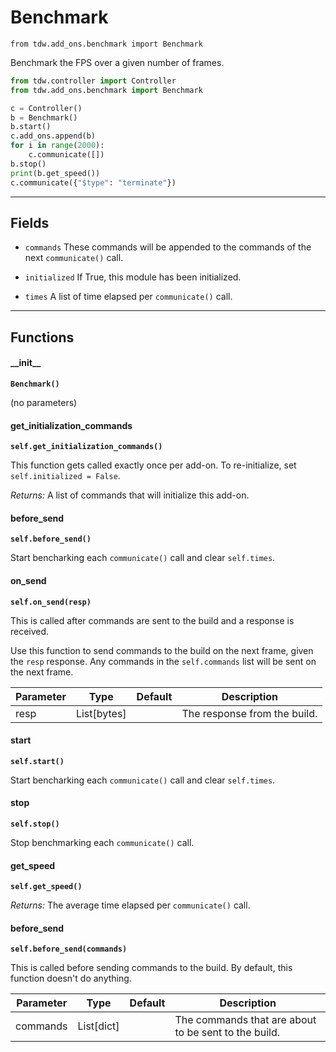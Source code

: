 # Benchmark

`from tdw.add_ons.benchmark import Benchmark`

Benchmark the FPS over a given number of frames.

```python
from tdw.controller import Controller
from tdw.add_ons.benchmark import Benchmark

c = Controller()
b = Benchmark()
b.start()
c.add_ons.append(b)
for i in range(2000):
    c.communicate([])
b.stop()
print(b.get_speed())
c.communicate({"$type": "terminate"})
```

***

## Fields

- `commands` These commands will be appended to the commands of the next `communicate()` call.

- `initialized` If True, this module has been initialized.

- `times` A list of time elapsed per `communicate()` call.

***

## Functions

#### \_\_init\_\_

**`Benchmark()`**

(no parameters)

#### get_initialization_commands

**`self.get_initialization_commands()`**

This function gets called exactly once per add-on. To re-initialize, set `self.initialized = False`.

_Returns:_  A list of commands that will initialize this add-on.

#### before_send

**`self.before_send()`**

Start bencharking each `communicate()` call and clear `self.times`.

#### on_send

**`self.on_send(resp)`**

This is called after commands are sent to the build and a response is received.

Use this function to send commands to the build on the next frame, given the `resp` response.
Any commands in the `self.commands` list will be sent on the next frame.

| Parameter | Type | Default | Description |
| --- | --- | --- | --- |
| resp |  List[bytes] |  | The response from the build. |

#### start

**`self.start()`**

Start bencharking each `communicate()` call and clear `self.times`.

#### stop

**`self.stop()`**

Stop benchmarking each `communicate()` call.

#### get_speed

**`self.get_speed()`**

_Returns:_  The average time elapsed per `communicate()` call.

#### before_send

**`self.before_send(commands)`**

This is called before sending commands to the build. By default, this function doesn't do anything.

| Parameter | Type | Default | Description |
| --- | --- | --- | --- |
| commands |  List[dict] |  | The commands that are about to be sent to the build. |



